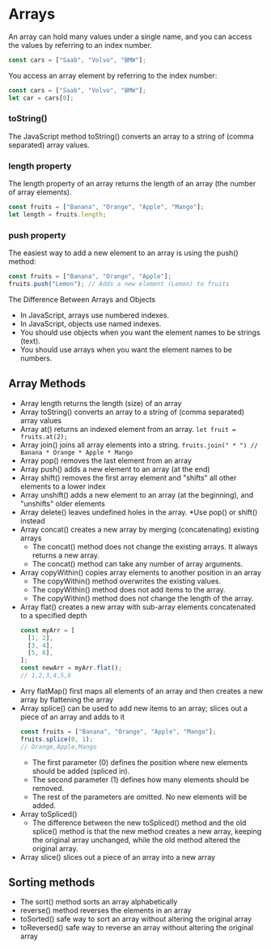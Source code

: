 # Arrays

An array can hold many values under a single name, and you can access the values by referring to an index number.

```js
const cars = ["Saab", "Volvo", "BMW"];
```

You access an array element by referring to the index number:

```js
const cars = ["Saab", "Volvo", "BMW"];
let car = cars[0];
```

### toString()

The JavaScript method toString() converts an array to a string of (comma separated) array values.

### length property

The length property of an array returns the length of an array (the number of array elements).

```js
const fruits = ["Banana", "Orange", "Apple", "Mango"];
let length = fruits.length;
```

### push property

The easiest way to add a new element to an array is using the push() method:

```js
const fruits = ["Banana", "Orange", "Apple"];
fruits.push("Lemon"); // Adds a new element (Lemon) to fruits
```

The Difference Between Arrays and Objects

- In JavaScript, arrays use numbered indexes.
- In JavaScript, objects use named indexes.
- You should use objects when you want the element names to be strings (text).
- You should use arrays when you want the element names to be numbers.

## Array Methods

- Array length returns the length (size) of an array
- Array toString() converts an array to a string of (comma separated) array values
- Array at() returns an indexed element from an array. `let fruit = fruits.at(2);`
- Array join() joins all array elements into a string. `fruits.join(" * ") // Banana * Orange * Apple * Mango`
- Array pop() removes the last element from an array
- Array push() adds a new element to an array (at the end)
- Array shift() removes the first array element and "shifts" all other elements to a lower index
- Array unshift() adds a new element to an array (at the beginning), and "unshifts" older elements
- Array delete() leaves undefined holes in the array. \*Use pop() or shift() instead
- Array concat() creates a new array by merging (concatenating) existing arrays
  - The concat() method does not change the existing arrays. It always returns a new array.
  - The concat() method can take any number of array arguments.
- Array copyWithin() copies array elements to another position in an array
  - The copyWithin() method overwrites the existing values.
  - The copyWithin() method does not add items to the array.
  - The copyWithin() method does not change the length of the array.
- Array flat() creates a new array with sub-array elements concatenated to a specified depth
  ```js
  const myArr = [
    [1, 2],
    [3, 4],
    [5, 6],
  ];
  const newArr = myArr.flat();
  // 1,2,3,4,5,6
  ```
- Arry flatMap() first maps all elements of an array and then creates a new array by flattening the array
- Array splice() can be used to add new items to an array; slices out a piece of an array and adds to it
  ```js
  const fruits = ["Banana", "Orange", "Apple", "Mango"];
  fruits.splice(0, 1);
  // Orange,Apple,Mango
  ```
  - The first parameter (0) defines the position where new elements should be added (spliced in).
  - The second parameter (1) defines how many elements should be removed.
  - The rest of the parameters are omitted. No new elements will be added.
- Array toSpliced()
  - The difference between the new toSpliced() method and the old splice() method is that the new method creates a new array, keeping the original array unchanged, while the old method altered the original array.
- Array slice() slices out a piece of an array into a new array

## Sorting methods

- The sort() method sorts an array alphabetically
- reverse() method reverses the elements in an array
- toSorted() safe way to sort an array without altering the original array
- toReversed() safe way to reverse an array without altering the original array
